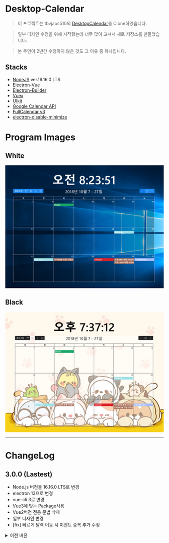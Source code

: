 # Desktop-Calendar
> 이 프로젝트는 tbvjaos510의 [DesktopCalendar](https://github.com/tbvjaos510/DesktopCalendar)를 Clone하였습니다.

> 일부 디자인 수정을 위해 시작했는데 너무 많이 고쳐서 새로 저장소를 만들었습니다.

> 본 주인이 2년간 수정하지 않은 것도 그 이유 중 하나입니다.

## Stacks
* [NodeJS](https://nodejs.org/) ver.16.16.0 LTS
* [Electron-Vue](https://github.com/SimulatedGREG/electron-vue)
* [Electron-Builder](https://github.com/electron-userland/electron-builder)
* [Vuex](https://github.com/vuejs/vuex)
* [UIkit](https://getuikit.com/)
* [Google Calendar API](https://developers.google.com/calendar/)
* [FullCalendar v3](https://fullcalendar.io/docs/v3)
* [electron-disable-minimize](https://github.com/tbvjaos510/electron-disable-minimize)

# Program Images
## White
<img src="public/White.png" />

## Black
<img src="public/black.png"/>

***

# ChangeLog
## 3.0.0 (Lastest)
* Node.js 버전을 16.16.0 LTS로 변경
* electron 13으로 변경
* vue-cli 3로 변경
* Vue3에 맞는 Package사용
* Vue2버전 전용 문법 삭제
* 일부 디자인 변경
* [fix] 빠르게 달력 이동 시 이벤트 중복 추가 수정

<details>
<summary>이전 버전</summary>

## 2.0.0
* electron 2에서 7로 업데이트
* electron-vue 와의 종속성 제거
* eslint 제대로 사용
* electron-disable-minimize 모듈 수정 및 업데이트

## 1.3.0
* [fix] 바탕화면 보는 모듈을 직접 제작 및 연결 완료 - #bb6f13d
* [add] 시간 색 설정을 직관적으로 보이게 하고 기존 css설정을 고급 설정으로 옮김 - #0349495
* [add] 달력 높이 설정을 텍스트에서 range로 변경 - #a20f47c
* [fix] 이벤트가 하루에 많을 때 전부 표시되도록 변경 - #34b7f93
* [add] 설정 창에 현재 버전 표시 - #b47c85f

## 1.2.1
* [fix] 바탕화면 보기 (Window + D) 키를 누를 시 프로그램이 숨겨지던 오류 수정 (c++ 수정)

## 1.2.0
* [fix] 프로그램이 Alt + f4로 종료되지 않게 수정
* [fix] 프로그램이 시작시 포커스를 얻는 오류 수정
* [add] 이벤트 추가시 원하는 달력 선택 가능
* [add] 달력 뷰 수정 가능 (한달보기 3주보기)
* [add] 달력 높이 수정 가능

## 1.1.1
* [fix] 토큰 만료기간이 지날 시 refresh 되지 않는 현상 수정
* [add] 달력 새로고침 시간 설정 기능
* [add] 요일별 이벤트 추가 기능

## 1.1.0
* [fix] 마우스 이벤트 무시를 jquery에서 vue event로 변경
* [add] 처음 설치 시 새로운 창 추가
* [add] 원하는 달력 선택 가능
* [fix] 설정 파일 저장위치 변경
* [fix] 인스톨러에서 설치 경로 선택 가능

## 1.0.1 Pre-release
* [fix] 이벤트 추가시 날짜 선택에서 마우스 무시 현상 수정
* [fix] 해상도에 맞게 픽셀이 아닌 비율로 수정
* [add] 달력 색 설정 추가 [텍스트 및 테이블 색, 배경 색]


## 1.0 Pre-release
* 1.0 베타 버전 배포

</details>